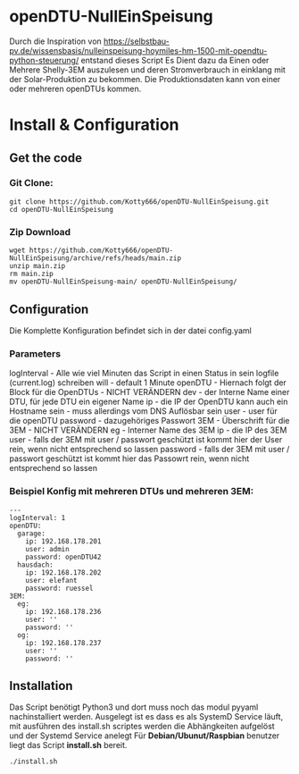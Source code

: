 # openDTU-NullEinSpeisung
Durch die Inspiration von https://selbstbau-pv.de/wissensbasis/nulleinspeisung-hoymiles-hm-1500-mit-opendtu-python-steuerung/ entstand dieses Script
Es Dient dazu da Einen oder Mehrere Shelly-3EM auszulesen und deren Stromverbrauch in einklang mit der Solar-Produktion zu bekommen.
Die Produktionsdaten kann von einer oder mehreren openDTUs kommen.

# Install & Configuration
## Get the code
### Git Clone:
```
git clone https://github.com/Kotty666/openDTU-NullEinSpeisung.git
cd openDTU-NullEinSpeisung
```
### Zip Download
```
wget https://github.com/Kotty666/openDTU-NullEinSpeisung/archive/refs/heads/main.zip
unzip main.zip
rm main.zip
mv openDTU-NullEinSpeisung-main/ openDTU-NullEinSpeisung/
```

## Configuration
Die Komplette Konfiguration befindet sich in der datei config.yaml
### Parameters
logInterval - Alle wie viel Minuten das Script in einen Status in sein logfile (current.log) schreiben will - default 1 Minute 
openDTU - Hiernach folgt der Block für die OpenDTUs - NICHT VERÄNDERN
dev - der Interne Name einer DTU, für jede DTU ein eigener Name
ip - die IP der OpenDTU kann auch ein Hostname sein - muss allerdings vom DNS Auflösbar sein
user - user für die openDTU
password - dazugehöriges Passwort
3EM - Überschrift für die 3EM - NICHT VERÄNDERN
eg - Interner Name des 3EM
ip - die IP des 3EM
user - falls der 3EM mit user / passwort geschützt ist kommt hier der User rein, wenn nicht entsprechend so lassen
password - falls der 3EM mit user / passwort geschützt ist kommt hier das Passowrt rein, wenn nicht entsprechend so lassen

### Beispiel Konfig mit mehreren DTUs und mehreren 3EM:
```
---
logInterval: 1
openDTU:
  garage:
    ip: 192.168.178.201
    user: admin
    password: openDTU42
  hausdach:
    ip: 192.168.178.202
    user: elefant
    password: ruessel
3EM:
  eg:
    ip: 192.168.178.236
    user: ''
    password: ''
  og:
    ip: 192.168.178.237
    user: ''
    password: ''
```
## Installation

Das Script benötigt Python3 und dort muss noch das modul pyyaml nachinstalliert werden.
Ausgelegt ist es dass es als SystemD Service läuft, mit ausführen des install.sh scriptes werden die Abhängkeiten aufgelöst und der Systemd Service anelegt
Für **Debian/Ubunut/Raspbian** benutzer liegt das Script **install.sh** bereit.
```
./install.sh
```
